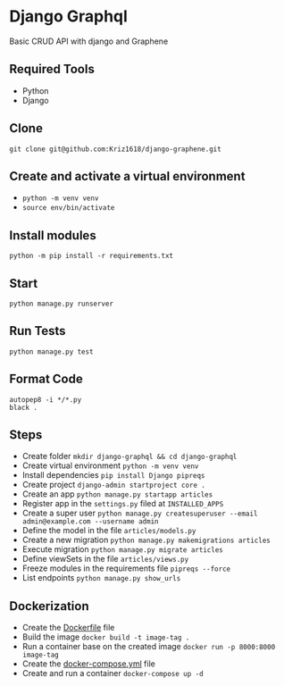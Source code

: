 # Django Graphql
Basic CRUD API with django and Graphene

## Required Tools
* Python
*  Django

## Clone
```
git clone git@github.com:Kriz1618/django-graphene.git
```

## Create and activate a virtual environment
* `python -m venv venv`
* `source env/bin/activate`

## Install modules
```
python -m pip install -r requirements.txt
```

## Start 
```
python manage.py runserver
```

## Run Tests
```
python manage.py test
```

## Format Code
```
autopep8 -i */*.py
black .
```

## Steps
* Create folder `mkdir django-graphql && cd django-graphql`
* Create virtual environment `python -m venv venv`
* Install dependencies `pip install Django pipreqs`
* Create project `django-admin startproject core .`
* Create an app `python manage.py startapp articles`
* Register app in the `settings.py` filed at `INSTALLED_APPS`
* Create a super user `python manage.py createsuperuser --email admin@example.com --username admin`
* Define the model in the file `articles/models.py`
* Create a new migration `python manage.py makemigrations articles`
* Execute migration `python manage.py migrate articles`
* Define viewSets in the file `articles/views.py`
* Freeze modules in the requirements file `pipreqs --force`
* List endpoints `python manage.py show_urls`


## Dockerization
* Create the [Dockerfile](https://docs.docker.com/engine/reference/builder/) file
* Build the image `docker build -t image-tag .`
* Run a container base on the created image `docker run -p 8000:8000 image-tag`
* Create the [docker-compose.yml](https://docs.docker.com/compose/compose-file/compose-file-v3/) file
* Create and run a container `docker-compose up -d`
